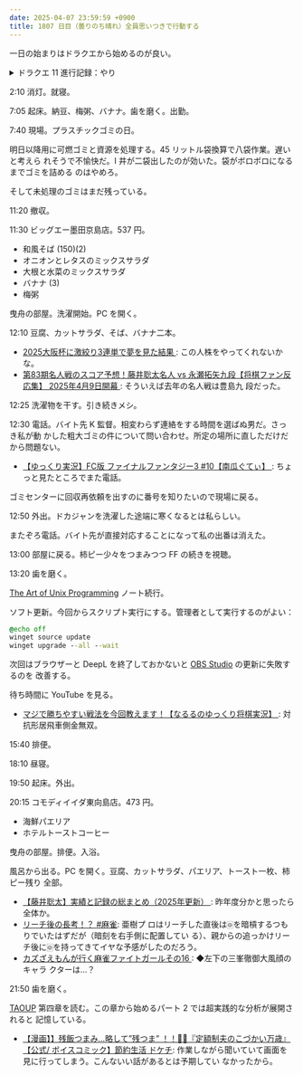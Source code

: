 ```yaml
---
date: 2025-04-07 23:59:59 +0900
title: 1807 日目（曇りのち晴れ）全員思いつきで行動する
---
```


一日の始まりはドラクエから始めるのが良い。

<details><summary>ドラクエ 11 進行記録：やり</summary>
<p>そうびぶくろのやりアイテムを増やす。やりに関してもこれまでの冒険の蓄積があるので順調に増やせる。
樹木の素材が枯れることがある。今回は魔物狩りではなく採集に出る。
まほうの樹木とあんこく樹木を図鑑の情報どおりに拾いに行けばいい。
相変わらずメタル系の武器のほうが鍛冶で用意しやすいのが不思議だ。</p>

<p>そうびぶくろは現在 109 ページ。</p>
</details>

2:10 消灯。就寝。

7:05 起床。納豆、梅粥、バナナ。歯を磨く。出勤。

7:40 現場。プラスチックゴミの日。

明日以降用に可燃ゴミと資源を処理する。45 リットル袋換算で八袋作業。遅いと考えら
れそうで不愉快だ。I 井が二袋出したのが効いた。袋がボロボロになるまでゴミを詰める
のはやめろ。

そして未処理のゴミはまだ残っている。

11:20 撤収。

11:30 ビッグエー墨田京島店。537 円。

* 和風そば (150)(2)
* オニオンとレタスのミックスサラダ
* 大根と水菜のミックスサラダ
* バナナ (3)
* 梅粥

曳舟の部屋。洗濯開始。PC を開く。

12:10 豆腐、カットサラダ、そば、バナナ二本。

* [2025大阪杯に激絞り3連単で夢を見た結果
  ](https://www.youtube.com/watch?v=iqX3qQPWNIM): この人株をやってくれないかな。
* [第83期名人戦のスコア予想！藤井聡太名人 vs 永瀬拓矢九段【将棋ファン反応集】
  2025年4月9日開幕
  ](https://www.youtube.com/watch?v=0h-wWlXqNQM): そういえば去年の名人戦は豊島九
  段だった。

12:25 洗濯物を干す。引き続きメシ。

12:30 電話。バイト先 K 監督。相変わらず連絡をする時間を選ばぬ男だ。さっき私が動
かした粗大ゴミの件について問い合わせ。所定の場所に直しただけだから問題ない。

* [【ゆっくり実況】FC版 ファイナルファンタジー3 #10【南瓜ぐてぃ】
  ](https://www.youtube.com/watch?v=chHJJxnQFCQ): ちょっと見たところでまた電話。

ゴミセンターに回収再依頼を出すのに番号を知りたいので現場に戻る。

12:50 外出。ドカジャンを洗濯した途端に寒くなるとは私らしい。

またぞろ電話。バイト先が直接対応することになって私の出番は消えた。

13:00 部屋に戻る。柿ピー少々をつまみつつ FF の続きを視聴。

13:20 歯を磨く。

[The Art of Unix Programming][TAOUP] ノート続行。

ソフト更新。今回からスクリプト実行にする。管理者として実行するのがよい：

```bat
@echo off
winget source update
winget upgrade --all --wait
```

次回はブラウザーと DeepL を終了しておかないと [OBS Studio] の更新に失敗するのを
改善する。

待ち時間に YouTube を見る。

* [マジで勝ちやすい戦法を今回教えます！【なるるのゆっくり将棋実況】
  ](https://www.youtube.com/watch?v=taGjVH1pWU4): 対抗形居飛車側金無双。

15:40 排便。

18:10 昼寝。

19:50 起床。外出。

20:15 コモディイイダ東向島店。473 円。

* 海鮮パエリア
* ホテルトーストコーヒー

曳舟の部屋。排便。入浴。

風呂から出る。PC を開く。豆腐、カットサラダ、パエリア、トースト一枚、柿ピー残り
全部。

* [【藤井聡太】実績と記録の総まとめ（2025年更新）
  ](https://www.youtube.com/watch?v=9rpCdWQzQrU): 昨年度分かと思ったら全体か。
* [リーチ後の長考！？ #麻雀](https://www.youtube.com/shorts/73xp_6PsTFM): 亜樹プ
  ロはリーチした直後は🀙を暗槓するつもりでいたはずだが（暗刻を右手側に配置してい
  る）、親からの追っかけリーチ後に🀙を持ってきてイヤな予感がしたのだろう。
* [カズざえもんが行く麻雀ファイトガールその16
  ](https://www.youtube.com/watch?v=DgTXBFt7n6w): ◆左下の三峯徹御大風顔のキャラ
  クターは…？

21:50 歯を磨く。

[TAOUP] 第四章を読む。この章から始めるパート 2 では超実践的な分析が展開されると
記憶している。

* [【漫画】】残飯つまみ…略して”残つま” ！！💸💸『定額制夫のこづかい万歳』【公式/
  ボイスコミック】節約生活 ドケチ](https://www.youtube.com/watch?v=kNCICQU7C0U):
  作業しながら聞いていて画面を見に行ってしまう。こんないい話があるとは予期してい
  なかったから。

[OBS Studio]: <https://obsproject.com/>
[TAOUP]: <http://www.catb.org/esr/writings/taoup/html>
